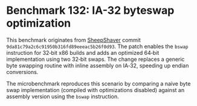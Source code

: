 # Benchmark 132: IA-32 byteswap optimization

This benchmark originates from [SheepShaver](https://github.com/cebix/macemu) commit `9da81c79a2c6c91950b316fd89eeeac5b26f0d93`. The patch enables the `bswap` instruction for 32‑bit x86 builds and adds an optimized 64‑bit implementation using two 32‑bit swaps. The change replaces a generic byte swapping routine with inline assembly on IA‑32, speeding up endian conversions.

The microbenchmark reproduces this scenario by comparing a naive byte swap implementation (compiled with optimizations disabled) against an assembly version using the `bswap` instruction.
